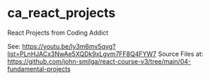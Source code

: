 # ca_react_projects
React Projects from Coding Addict

See: https://youtu.be/ly3m6mv5qvg?list=PLnHJACx3NwAe5XQDk9xLgym7FF8Q4FYW7
Source Files at: https://github.com/john-smilga/react-course-v3/tree/main/04-fundamental-projects
